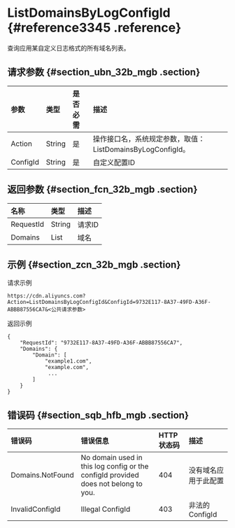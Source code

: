 # ListDomainsByLogConfigId {#reference3345 .reference}

查询应用某自定义日志格式的所有域名列表。

## 请求参数 {#section_ubn_32b_mgb .section}

|参数|类型|是否必需|描述|
|:-|:-|:---|:-|
|Action|String|是|操作接口名，系统规定参数，取值：ListDomainsByLogConfigId。|
|ConfigId|String|是|自定义配置ID|

## 返回参数 {#section_fcn_32b_mgb .section}

|名称|类型|描述|
|:-|:-|:-|
|RequestId|String|请求ID|
|Domains|List|域名|

## 示例 {#section_zcn_32b_mgb .section}

请求示例

```
https://cdn.aliyuncs.com?Action=ListDomainsByLogConfigId&ConfigId=9732E117-8A37-49FD-A36F-ABBB87556CA7&<公共请求参数>
```

返回示例

```
{
    "RequestId": "9732E117-8A37-49FD-A36F-ABBB87556CA7",
    "Domains": {
        "Domain": [
            "example1.com",
            "example.com",
             ...
        ]
    }
}
```

## 错误码 {#section_sqb_hfb_mgb .section}

|错误码|错误信息|HTTP 状态码|描述|
|:--|:---|:-------|:-|
|Domains.NotFound|No domain used in this log config or the configId provided does not belong to you.|404|没有域名应用于此配置|
|InvalidConfigId|Illegal ConfigId|403|非法的ConfigId|

